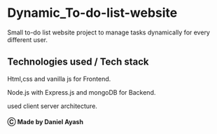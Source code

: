 # Dynamic_To-do-list-website
Small to-do list website project to manage tasks dynamically for every different user.
## Technologies used / Tech stack

Html,css and vanilla js for Frontend.

Node.js with Express.js and mongoDB for Backend.

used client server architecture.

####  Ⓒ Made by Daniel Ayash
